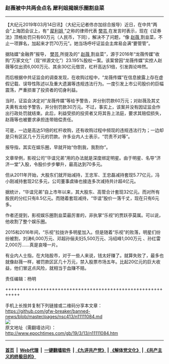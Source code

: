### 赵薇被中共两会点名 犀利姐揭娱乐圈割韭菜
------------------------

<p>
 【大纪元2019年03月14日讯】（大纪元记者佟亦加综合报导）近日，在中共“两会”上海团会议上，有“
 <a href="http://www.epochtimes.com/gb/tag/%E7%8A%80%E5%88%A9%E5%A7%90.html">
  犀利姐
 </a>
 ”之称的律师代表
 <a href="http://www.epochtimes.com/gb/tag/%E6%A8%8A%E8%8A%B8.html">
  樊芸
 </a>
 在发言时表示，现在《证券法》顶格处罚只有60万元（人民币，下同），解决不了问题，“像
 <a href="http://www.epochtimes.com/gb/tag/%E8%B5%B5%E8%96%87.html">
  赵薇
 </a>
 割韭菜，不止一项罪名，加起来才罚70万元”。她当场呼吁证监会主席易会满“要管管”。
</p>
<p>
 据陆媒“金融界”报导，
 <a href="http://www.epochtimes.com/gb/tag/%E6%A8%8A%E8%8A%B8.html">
  樊芸
 </a>
 所提及的“
 <a href="http://www.epochtimes.com/gb/tag/%E8%B5%B5%E8%96%87.html">
  赵薇
 </a>
 割韭菜”，源于2016年“龙薇传媒”收购“万家文化”（现“祥源文化”）23.195%股权一案。该案曾因“龙薇传媒”实控人赵薇等仅出资6,000万元、其余30亿元借贷，杠杆高达51倍，引发舆论哗然。
</p>
<p>
 而后根据中共证监会的调查发现，在收购过程中，“龙薇传媒”在信息披露上存在虚假记载、误导性陈述以及重大遗漏等违规违法行为。一度引发上市公司股价的巨幅震荡，严重损害了投资者的切身利益。
</p>
<p>
 当时，证监会决定对“龙薇传媒”等给予警告，并分别罚款60万元；对赵薇及其丈夫黄有龙给予警告，并分别罚款30万元。不过，事实上，该案并没有因证监会作出行政处罚就结束。此后，利益受损的投资者又将其告上法庭，要求其赔偿损失，赵薇等也被要求承担连带赔偿责任。
</p>
<p>
 可是，一边是高达51倍的杠杆收购，还有收购过程中频现的违规违法行为；一边却是只有区区几十万元的罚款。许多业内人士表示，“罚责不对等”。
</p>
<p>
 报导指，其实在娱乐圈，早就开始“你割我，我割你”。
</p>
<p>
 文章举例，影视公司“华谊兄弟”用的办法就是深度绑定明星。由于明星、名导“济济一堂”入股，令股价步步攀升，最高达到70多元。
</p>
<p>
 但从2011年开始，大股东们就开始减持，王忠军、王忠磊减持套现5.77亿元，冯小刚减持套现2亿多元，公司董事虞锋也接连多次减持共计超4亿元。
</p>
<p>
 据统计，“华谊兄弟”自上市年以来，其大股东、高管合计套现32亿元。而对所有股民的分红只有8.5亿元。而随着套现减持，“华谊”股价一落千丈，现在只有6元多。
</p>
<p>
 作者还提到，影视娱乐圈割韭菜最厉害的，非执掌“乐视”的贾跃亭莫属。可以说，他收割了整个娱乐圈。
</p>
<p>
 2015和2016年间，“乐视”拉拢许多明星加入。但是随着“乐视”的败落，明星们纷纷被割，刘涛6,000万元、邓超孙俪夫妇5,500万元、冯绍峰1,000万元 、孙红雷2,000万……真是哀嚎一片。
</p>
<p>
 有业内人士指，在大陆股市，对于一些人来说，钱太好赚了。就算失败了，最多也就像赵薇一样，被罚款区区几十万元，禁入股票市场五年。比起20亿元的巨大收益，他们冒这点风险，就相当于血赚不赔。
</p>
<p>
 责任编辑：杨明
</p>

+++++++++++++++++++++++++++++++++++++++++++++++++++++++++++<br/><br/>
手机上长按并复制下列链接或二维码分享本文章：<br/>
https://github.com/gfw-breaker/banned-news/blob/master/pages/nsc413/n11111084.md <br/>
<a href='https://github.com/gfw-breaker/banned-news/blob/master/pages/nsc413/n11111084.md'><img src='https://github.com/gfw-breaker/banned-news/blob/master/pages/nsc413/n11111084.md.png'/></a> <br/>
原文地址（需翻墙访问）：http://www.epochtimes.com/gb/19/3/13/n11111084.htm


------------------------
#### [首页](https://github.com/gfw-breaker/banned-news/blob/master/README.md) &nbsp;|&nbsp; [Web代理](https://github.com/labour-camp/helloworld) &nbsp;|&nbsp; [一键翻墙软件](https://github.com/gfw-breaker/nogfw/blob/master/README.md) &nbsp;| [《九评共产党》](https://github.com/gfw-breaker/9ping.md/blob/master/README.md#九评之一评共产党是什么) | [《解体党文化》](https://github.com/gfw-breaker/jtdwh.md/blob/master/README.md) | [《共产主义的终极目的》](https://github.com/gfw-breaker/gczydzjmd.md/blob/master/README.md)

